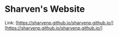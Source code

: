 
# Sharven's Website

Link: [https://sharvenp.github.io/sharvenp.github.io/][https://sharvenp.github.io/sharvenp.github.io/]
